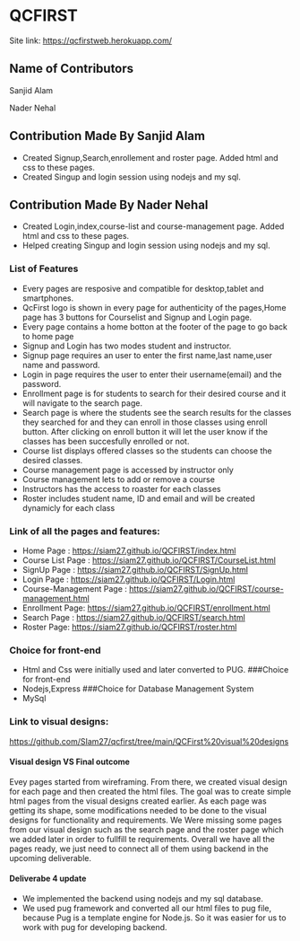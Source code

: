 # QCFIRST #
Site link: https://qcfirstweb.herokuapp.com/

## Name of Contributors

Sanjid Alam

Nader Nehal

## Contribution Made By Sanjid Alam

* Created Signup,Search,enrollement and roster page. Added html and css to these pages.
* Created Singup and login session using nodejs and my sql.

## Contribution Made By Nader Nehal

* Created Login,index,course-list and course-management page. Added html and css to these pages.
* Helped creating Singup and login session using nodejs and my sql.


### List of Features
* Every pages are resposive and compatible for desktop,tablet and smartphones.
* QcFirst logo is shown in every page for authenticity of the pages,Home page has 3 buttons for Courselist and Signup and Login page.
* Every page contains a home botton at the footer of the page to go back to home page  
* Signup and Login has two modes student and instructor.
* Signup page requires an user to enter the first name,last name,user name and password.
* Login in page requires the user to enter their username(email) and the password.
* Enrollment page is for students to search for their desired course and it will navigate to the search page.
* Search page is where the students see the search results for the classes they searched for and they can enroll in those classes using enroll button. After clicking on enroll button it will let the user know if the classes has been succesfully enrolled or not.
* Course list displays offered classes so the students can choose the desired classes.
* Course management page is accessed by instructor only
* Course management lets to add or remove a course
* Instructors has the access to roaster for each classes
* Roster includes student name, ID and email and will be created dynamicly for each class

### Link of all the pages and features:
* Home Page : https://siam27.github.io/QCFIRST/index.html
* Course List Page : https://siam27.github.io/QCFIRST/CourseList.html
* SignUp Page : https://siam27.github.io/QCFIRST/SignUp.html
* Login Page : https://siam27.github.io/QCFIRST/Login.html
* Course-Management Page : https://siam27.github.io/QCFIRST/course-management.html
* Enrollment Page: https://siam27.github.io/QCFIRST/enrollment.html
* Search Page : https://siam27.github.io/QCFIRST/search.html
* Roster Page: https://siam27.github.io/QCFIRST/roster.html

### Choice for front-end
* Html and Css were initially used and later converted to PUG.
###Choice for front-end
* Nodejs,Express
###Choice for Database Management System
* MySql

### Link to visual designs: 
https://github.com/SIam27/qcfirst/tree/main/QCFirst%20visual%20designs

#### Visual design VS Final outcome
Evey pages started from wireframing. From there, we created visual design for each page and then created the html files. The goal was to create simple html pages from the visual designs created earlier. As each page was getting its shape, some modifications needed to be done to the visual designs for functionality and requirements. We Were missing some pages from our visual design such as the search page and the roster page which we added later in order to fullfill te requirements. Overall we have all the pages ready, we just need to connect all of them using backend in the upcoming deliverable.

#### Deliverabe 4 update
* We implemented the backend using nodejs and my sql database.
* We used pug framework and converted all our html files to pug file, because Pug is a template engine for Node.js. So it was easier for us to work with pug for developing backend.
